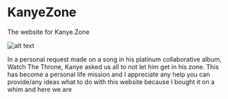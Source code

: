 # KanyeZone
The website for Kanye.Zone

![alt text](https://github.com/anlattner/KanyeZone/img/Kanye%20Zone.png "Kanye Zone Logo")

In a personal request made on a song in his platinum collaborative album, Watch The Throne, Kanye asked us all to not let him get in his zone. This has become a personal life mission and I appreciate any help you can provide/any ideas what to do with this website because I bought it on a whim and here we are
